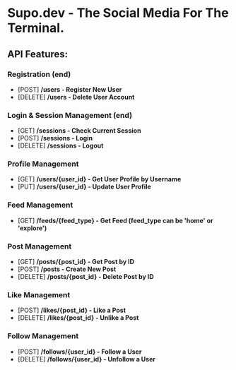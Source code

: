 # Supo.dev - The Social Media For The Terminal.

## API Features:

### Registration (end)
- [POST] **/users - Register New User**
- [DELETE] **/users - Delete User Account**

### Login & Session Management (end)
- [GET] **/sessions - Check Current Session**
- [POST] **/sessions - Login**
- [DELETE] **/sessions - Logout**

### Profile Management

- [GET] **/users/{user_id} - Get User Profile by Username**
- [PUT] **/users/{user_id} - Update User Profile**

### Feed Management

- [GET] **/feeds/{feed_type} - Get Feed (feed_type can be 'home' or 'explore')**

### Post Management

- [GET] **/posts/{post_id} - Get Post by ID**
- [POST] **/posts - Create New Post**
- [DELETE] **/posts/{post_id} - Delete Post by ID**

### Like Management

- [POST] **/likes/{post_id} - Like a Post**
- [DELETE] **/likes/{post_id} - Unlike a Post**

### Follow Management

- [POST] **/follows/{user_id} - Follow a User**
- [DELETE] **/follows/{user_id} - Unfollow a User**
